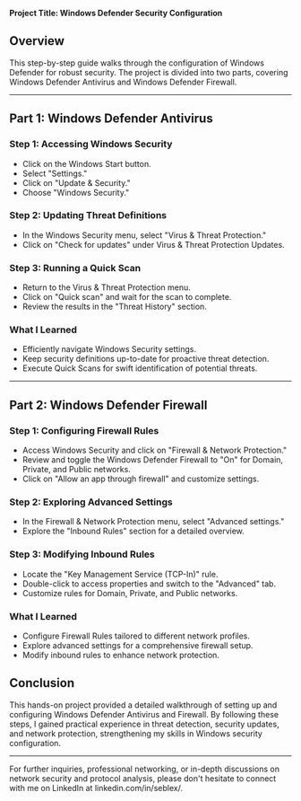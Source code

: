 **Project Title: Windows Defender Security Configuration**

## Overview
This step-by-step guide walks through the configuration of Windows Defender for robust security. The project is divided into two parts, covering Windows Defender Antivirus and Windows Defender Firewall.

---

## Part 1: Windows Defender Antivirus

### Step 1: Accessing Windows Security
- Click on the Windows Start button.
- Select "Settings."
- Click on "Update & Security."
- Choose "Windows Security."

### Step 2: Updating Threat Definitions
- In the Windows Security menu, select "Virus & Threat Protection."
- Click on "Check for updates" under Virus & Threat Protection Updates.

### Step 3: Running a Quick Scan
- Return to the Virus & Threat Protection menu.
- Click on "Quick scan" and wait for the scan to complete.
- Review the results in the "Threat History" section.

### What I Learned
- Efficiently navigate Windows Security settings.
- Keep security definitions up-to-date for proactive threat detection.
- Execute Quick Scans for swift identification of potential threats.

---

## Part 2: Windows Defender Firewall

### Step 1: Configuring Firewall Rules
- Access Windows Security and click on "Firewall & Network Protection."
- Review and toggle the Windows Defender Firewall to "On" for Domain, Private, and Public networks.
- Click on "Allow an app through firewall" and customize settings.

### Step 2: Exploring Advanced Settings
- In the Firewall & Network Protection menu, select "Advanced settings."
- Explore the "Inbound Rules" section for a detailed overview.

### Step 3: Modifying Inbound Rules
- Locate the "Key Management Service (TCP-In)" rule.
- Double-click to access properties and switch to the "Advanced" tab.
- Customize rules for Domain, Private, and Public networks.

### What I Learned
- Configure Firewall Rules tailored to different network profiles.
- Explore advanced settings for a comprehensive firewall setup.
- Modify inbound rules to enhance network protection.

## Conclusion

This hands-on project provided a detailed walkthrough of setting up and configuring Windows Defender Antivirus and Firewall. By following these steps, I gained practical experience in threat detection, security updates, and network protection, strengthening my skills in Windows security configuration.

---

For further inquiries, professional networking, or in-depth discussions on network security and protocol analysis, please don't hesitate to connect with me on LinkedIn at linkedin.com/in/seblex/.
